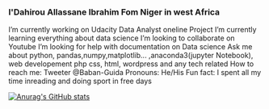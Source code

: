 ### I'Dahirou Allassane Ibrahim Fom Niger in west Africa

 I’m currently working on Udacity Data Analyst oneline Project
 I’m currently learning everything about data science
 I’m looking to collaborate on Youtube
 I’m looking for help with documentation on Data science
 Ask me about python, pandas,numpy,matplotlib... ,anaconda3(jupyter Notebook), web developement php css, html, wordpress and any tech related
How to reach me: Tweeter @Baban-Guida
Pronouns: He/His
Fun fact: I spent all my time inreading and doing sport in free days

[![Anurag's GitHub stats](https://github-readme-stats.vercel.app/api?username=Dahirou-code)](https://github.com/anuraghazra/github-readme-stats)

